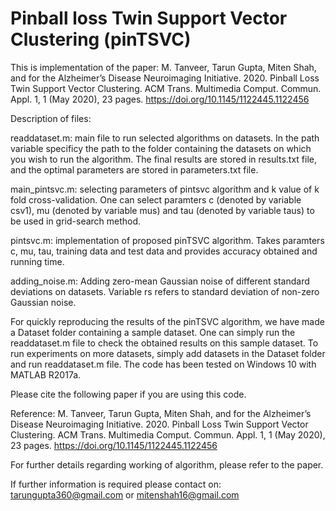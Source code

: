 # Pinball loss Twin Support Vector Clustering (pinTSVC)

This is implementation of the paper: M. Tanveer, Tarun Gupta, Miten Shah, and for the Alzheimer’s Disease Neuroimaging Initiative. 2020. Pinball Loss Twin Support Vector Clustering. ACM Trans. Multimedia Comput. Commun. Appl. 1, 1 (May 2020), 23 pages. https://doi.org/10.1145/1122445.1122456

Description of files:

readdataset.m: main file to run selected algorithms on datasets. In the path variable specificy the path to the folder containing the datasets on which you wish to run the algorithm. The final results are stored in results.txt file, and the optimal parameters are stored in parameters.txt file.

main_pintsvc.m: selecting parameters of pintsvc algorithm and k value of k fold cross-validation. One can select paramters c (denoted by variable csv1), mu (denoted by variable mus) and tau (denoted by variable taus) to be used in grid-search method.

pintsvc.m: implementation of proposed pinTSVC algorithm. Takes paramters c, mu, tau, training data and test data and provides accuracy obtained and running time.

adding_noise.m: Adding zero-mean Gaussian noise of different standard deviations on datasets. Variable rs refers to standard deviation of non-zero Gaussian noise.

For quickly reproducing the results of the pinTSVC algorithm, we have made a Dataset folder containing a sample dataset. One can simply run the readdataset.m file to check the obtained results on this sample dataset. To run experiments on more datasets, simply add datasets in the Dataset folder and run readdataset.m file. The code has been tested on Windows 10 with MATLAB R2017a.

Please cite the following paper if you are using this code.

Reference: M. Tanveer, Tarun Gupta, Miten Shah, and for the Alzheimer’s Disease Neuroimaging Initiative. 2020. Pinball Loss Twin Support Vector Clustering. ACM Trans. Multimedia Comput. Commun. Appl. 1, 1 (May 2020), 23 pages. https://doi.org/10.1145/1122445.1122456

For further details regarding working of algorithm, please refer to the paper.

If further information is required please contact on: tarungupta360@gmail.com or mitenshah16@gmail.com
